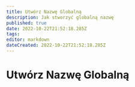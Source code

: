 ```yaml
---
title: Utwórz Nazwę Globalną
description: Jak stworzyć globalną nazwę
published: true
date: 2022-10-22T21:52:18.285Z
tags: 
editor: markdown
dateCreated: 2022-10-22T21:52:18.285Z
---
```


# Utwórz Nazwę Globalną